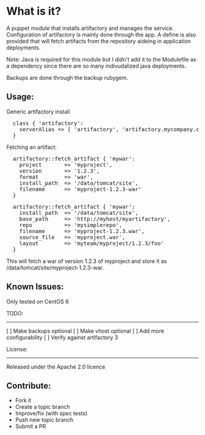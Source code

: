 What is it?
===========

A puppet module that installs artifactory and manages the service.
Configuration of artifactory is mainly done through the app.  A define is
also provided that will fetch artifacts from the repository aideing in
application deployments.

Note: Java is required for this module but I didn't add it to the Modulefile
as a dependency since there are so many indivudalized java deployments.

Backups are done through the backup rubygem.


Usage:
------

Generic artifactory install
<pre>
  class { 'artifactory':
    serverAlias => [ 'artifactory', 'artifactory.mycompany.com' ]
  }
</pre>

Fetching an artifact:
<pre>
  artifactory::fetch_artifact { 'mywar':
    project       => 'myproject',
    version       => '1.2.3',
    format        => 'war',
    install_path  => '/data/tomcat/site',
    filename      => 'myproject-1.2.3-war'
  }
</pre>
<pre>
  artifactory::fetch_artifact { 'mywar':
    install_path  => '/data/tomcat/site',
    base_path     => 'http://myhost/myartifactory',
    repo          => 'mysimplerepo',
    filename      => 'myproject-1.2.3.war',
    source_file   => 'myproject.war',
    layout        => 'myteam/myproject/1.2.3/foo'
  }
</pre>
This will fetch a war of version 1.2.3 of myproject and store it as
/data/tomcat/site/myproject-1.2.3-war.


Known Issues:
-------------
Only tested on CentOS 6

TODO:
____
[ ] Make backups optional
[ ] Make vhost optional
[ ] Add more configurability
[ ] Verify against artifactory 3

License:
_______

Released under the Apache 2.0 licence


Contribute:
-----------
* Fork it
* Create a topic branch
* Improve/fix (with spec tests)
* Push new topic branch
* Submit a PR
